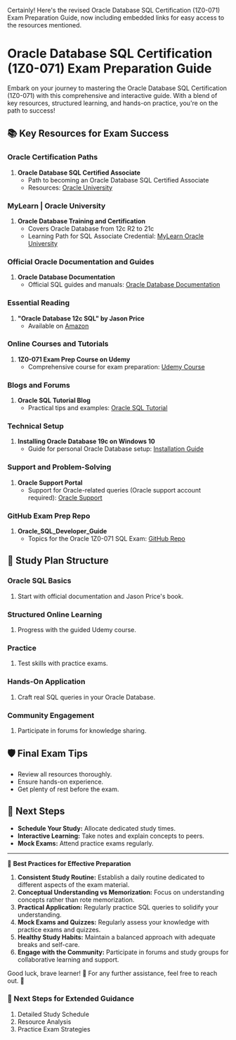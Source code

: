 Certainly! Here's the revised Oracle Database SQL Certification (1Z0-071) Exam Preparation Guide, now including embedded links for easy access to the resources mentioned.

# Oracle Database SQL Certification (1Z0-071) Exam Preparation Guide

Embark on your journey to mastering the Oracle Database SQL Certification (1Z0-071) with this comprehensive and interactive guide. With a blend of key resources, structured learning, and hands-on practice, you're on the path to success!

## 📚 **Key Resources for Exam Success**

### Oracle Certification Paths
1. **Oracle Database SQL Certified Associate**
   - Path to becoming an Oracle Database SQL Certified Associate
   - Resources: [Oracle University](https://education.oracle.com/)

### MyLearn | Oracle University
1. **Oracle Database Training and Certification**
   - Covers Oracle Database from 12c R2 to 21c
   - Learning Path for SQL Associate Credential: [MyLearn Oracle University](https://education.oracle.com/product/pexam_1Z0-071)

### Official Oracle Documentation and Guides
1. **Oracle Database Documentation**
   - Official SQL guides and manuals: [Oracle Database Documentation](https://docs.oracle.com/en/database/)

### Essential Reading
1. **"Oracle Database 12c SQL" by Jason Price**
   - Available on [Amazon](https://www.amazon.com/)

### Online Courses and Tutorials
1. **1Z0-071 Exam Prep Course on Udemy**
   - Comprehensive course for exam preparation: [Udemy Course](https://www.udemy.com/course/oracle-database-sql-certified-associate-1z0-071-exam-prep/)

### Blogs and Forums
1. **Oracle SQL Tutorial Blog**
   - Practical tips and examples: [Oracle SQL Tutorial](https://www.oracle.com/sql-tutorial/)

### Technical Setup
1. **Installing Oracle Database 19c on Windows 10**
   - Guide for personal Oracle Database setup: [Installation Guide](https://www.oracle.com/database/technologies/appdev/sqldeveloper-19c.html)

### Support and Problem-Solving
1. **Oracle Support Portal**
   - Support for Oracle-related queries (Oracle support account required): [Oracle Support](https://support.oracle.com/)

### GitHub Exam Prep Repo
1. **Oracle_SQL_Developer_Guide**
   - Topics for the Oracle 1Z0-071 SQL Exam: [GitHub Repo](https://github.com/)

## 📅 **Study Plan Structure**

### Oracle SQL Basics
1. Start with official documentation and Jason Price's book.

### Structured Online Learning
1. Progress with the guided Udemy course.

### Practice
1. Test skills with practice exams.

### Hands-On Application
1. Craft real SQL queries in your Oracle Database.

### Community Engagement
1. Participate in forums for knowledge sharing.

## 🛡️ **Final Exam Tips**
- Review all resources thoroughly.
- Ensure hands-on experience.
- Get plenty of rest before the exam.

## 🧭 **Next Steps**
- **Schedule Your Study:** Allocate dedicated study times.
- **Interactive Learning:** Take notes and explain concepts to peers.
- **Mock Exams:** Attend practice exams regularly.

---

🌟 **Best Practices for Effective Preparation**
1. **Consistent Study Routine:** Establish a daily routine dedicated to different aspects of the exam material.
2. **Conceptual Understanding vs Memorization:** Focus on understanding concepts rather than rote memorization.
3. **Practical Application:** Regularly practice SQL queries to solidify your understanding.
4. **Mock Exams and Quizzes:** Regularly assess your knowledge with practice exams and quizzes.
5. **Healthy Study Habits:** Maintain a balanced approach with adequate breaks and self-care.
6. **Engage with the Community:** Participate in forums and study groups for collaborative learning and support.

Good luck, brave learner! 🌠 For any further assistance, feel free to reach out. 💌

### 📌 Next Steps for Extended Guidance
1. Detailed Study Schedule
2. Resource Analysis
3. Practice Exam Strategies
